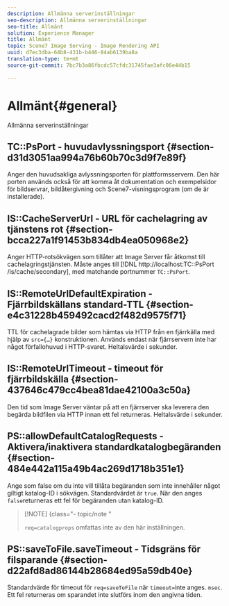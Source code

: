```yaml
---
description: Allmänna serverinställningar
seo-description: Allmänna serverinställningar
seo-title: Allmänt
solution: Experience Manager
title: Allmänt
topic: Scene7 Image Serving - Image Rendering API
uuid: d7ec3dba-64b8-431b-b446-84ab6139ba8a
translation-type: tm+mt
source-git-commit: 7bc7b3a86fbcdc57cfdc31745fae3afc06e44b15

---
```



# Allmänt{#general}

Allmänna serverinställningar

## TC::PsPort - huvudavlyssningsport {#section-d31d3051aa994a76b60b70c3d9f7e89f}

Anger den huvudsakliga avlyssningsporten för plattformsservern. Den här porten används också för att komma åt dokumentation och exempelsidor för bildservrar, bildåtergivning och Scene7-visningsprogram (om de är installerade).

## IS::CacheServerUrl - URL för cachelagring av tjänstens rot {#section-bcca227a1f91453b834db4ea050968e2}

Anger HTTP-rotsökvägen som tillåter att Image Server får åtkomst till cachelagringstjänsten. Måste anges till [!DNL http://localhost:TC::PsPort /is/cache/secondary], med matchande portnummer `TC::PsPort`.

## IS::RemoteUrlDefaultExpiration - Fjärrbildskällans standard-TTL {#section-e4c31228b459492cacd2f482d9575f71}

TTL för cachelagrade bilder som hämtas via HTTP från en fjärrkälla med hjälp av `src={…}` konstruktionen. Används endast när fjärrservern inte har något förfallohuvud i HTTP-svaret. Heltalsvärde i sekunder.

## IS::RemoteUrlTimeout - timeout för fjärrbildskälla {#section-437646c479cc4bea81dae42100a3c50a}

Den tid som Image Server väntar på att en fjärrserver ska leverera den begärda bildfilen via HTTP innan ett fel returneras. Heltalsvärde i sekunder.

## PS::allowDefaultCatalogRequests - Aktivera/inaktivera standardkatalogbegäranden {#section-484e442a115a49b4ac269d1718b351e1}

Ange som false om du inte vill tillåta begäranden som inte innehåller något giltigt katalog-ID i sökvägen. Standardvärdet är `true`. När den anges `false`returneras ett fel för begäranden utan katalog-ID.

>[!NOTE] {class=&quot;- topic/note &quot;
>
>`req=catalogprops` omfattas inte av den här inställningen.

## PS::saveToFile.saveTimeout - Tidsgräns för filsparande {#section-d22afd8ad86144b28684ed95a59db40e}

Standardvärde för timeout för `req=saveToFile` när `timeout=`inte anges. `msec`. Ett fel returneras om sparandet inte slutförs inom den angivna tiden.
